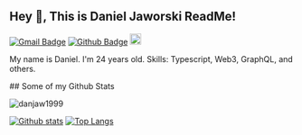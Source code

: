 ## Hey 👋, This is Daniel Jaworski ReadMe!
[![Gmail Badge](https://img.shields.io/badge/-daniel.jaworski1999@gmail.com-c14438?style=flat&logo=Gmail&logoColor=white&link=mailto:daniel.jaworski1999@gmail.com)](mailto:daniel.jaworski1999@gmail.com) 
[![Github Badge](https://img.shields.io/badge/-danjaw1999-grey?style=flat&logo=github&logoColor=white&link=https://github.com/danjaw1999/)](https://www.github.com/danjaw1999/)
<a href="https://www.linkedin.com/in/daniel-jaworski1999"><img src=https://static-exp1.licdn.com/sc/h/95o6rrc5ws6mlw6wqzy0xgj7y height=20 alt=LinkedIn> </a>
<p align='left'>My name is Daniel. I'm 24 years old. Skills: Typescript, Web3, GraphQL, and others.  
</p>
## Some of my Github Stats
<p align=left> <img src=https://komarev.com/ghpvc/?username=danjaw1999 alt=danjaw1999 /> </p>

[![Github stats](https://github-readme-stats.vercel.app/api?username=danjaw1999&show_icons=true&include_all_commits=true)](https://github.com/danjaw1999/github-readme-stats)
[![Top Langs](https://github-readme-stats.vercel.app/api/top-langs/?username=danjaw1999&layout=compact)](https://github.com/danjaw1999/github-readme-stats)

